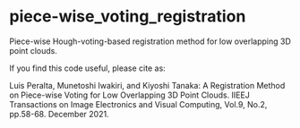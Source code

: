 # piece-wise_voting_registration
Piece-wise Hough-voting-based registration method for low overlapping 3D point clouds.


If you find this code useful, please cite as:

Luis Peralta, Munetoshi Iwakiri, and Kiyoshi Tanaka: A Registration Method on Piece-wise Voting for Low Overlapping 3D Point Clouds. IIEEJ Transactions on Image Electronics and Visual Computing,
Vol.9, No.2, pp.58-68. December 2021.
